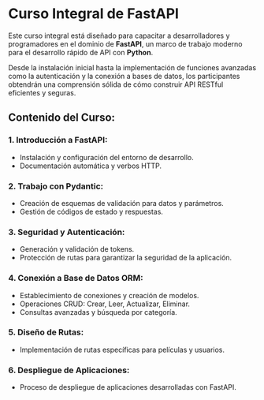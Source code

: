 # Curso Integral de FastAPI

Este curso integral está diseñado para capacitar a desarrolladores y programadores en el dominio de **FastAPI**, un marco de trabajo moderno para el desarrollo rápido de API con **Python**.

Desde la instalación inicial hasta la implementación de funciones avanzadas como la autenticación y la conexión a bases de datos, los participantes obtendrán una comprensión sólida de cómo construir API RESTful eficientes y seguras.

## Contenido del Curso:

### 1. Introducción a FastAPI:
- Instalación y configuración del entorno de desarrollo.
- Documentación automática y verbos HTTP.

### 2. Trabajo con Pydantic:
- Creación de esquemas de validación para datos y parámetros.
- Gestión de códigos de estado y respuestas.

### 3. Seguridad y Autenticación:
- Generación y validación de tokens.
- Protección de rutas para garantizar la seguridad de la aplicación.

### 4. Conexión a Base de Datos ORM:
- Establecimiento de conexiones y creación de modelos.
- Operaciones CRUD: Crear, Leer, Actualizar, Eliminar.
- Consultas avanzadas y búsqueda por categoría.

### 5. Diseño de Rutas:
- Implementación de rutas específicas para películas y usuarios.

### 6. Despliegue de Aplicaciones:
- Proceso de despliegue de aplicaciones desarrolladas con FastAPI.
